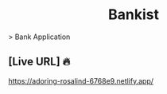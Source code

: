 <h1 align="center">Bankist</h1>
> Bank Application

## [Live URL] 🔥
https://adoring-rosalind-6768e9.netlify.app/
